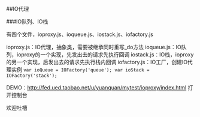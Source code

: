 ##IO代理

###IO队列、IO栈

有四个文件，ioproxy.js、ioqueue.js、iostack.js、iofactory.js

ioproxy.js：IO代理，抽象类，需要被继承同时重写_do方法
ioqueue.js：IO队列，ioproxy的一个实现，先发出去的请求先执行回调
iostack.js：IO栈，ioproxy的另一个实现，后发出去的请求先执行栈内回调
iofactory.js：IO工厂，创建IO代理实例
 `var ioQueue = IOFactory('queue');
  var ioStack = IOFactory('stack');`

DEMO：<http://fed.ued.taobao.net/u/yuanquan/mytest/ioproxy/index.html> 打开控制台

欢迎吐槽
